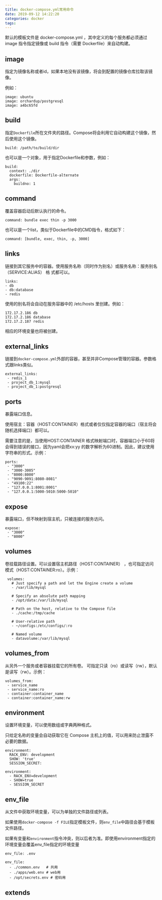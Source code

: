 ```yaml
---
title: docker-compose.yml常用命令
date: 2019-09-12 14:22:20
categories: docker
tags:
---
```


默认的模板文件是 docker-compose.yml ，其中定义的每个服务都必须通过 image 指令指定镜像或
build 指令（需要 Dockerfile）来自动构建。

## image

指定为镜像名称或者id，如果本地没有该镜像，将会到配置的镜像仓库拉取该镜像。

例如：

    image: ubuntu
    image: orchardup/postgresql
    image: a4bc65fd
    
## build

指定`Dockerfile`所在文件夹的路径。Compose将会利用它自动构建这个镜像，然后使用这个镜像。

    build: /path/to/build/dir
    
也可以是一个对象，用于指定Dockerfile和参数，例如：

    build:
      context: ./dir
      dockerfile: Dockerfile-alternate
      args:
        buildno: 1
        
## command

覆盖容器启动后默认执行的命令。

    command: bundle exec thin -p 3000
    
也可以是一个list，类似于Dockerfile中的CMD指令，格式如下：

    command: [bundle, exec, thin, -p, 3000]
    
## links

链接到其它服务中的容器。使用服务名称（同时作为别名）或服务名称：服务别名（SERVICE:ALIAS） 格
式都可以。

    links:
    - db
    - db:database
    - redis
    
使用的别名将会自动在服务容器中的 /etc/hosts 里创建。例如：

    172.17.2.186 db
    172.17.2.186 database
    172.17.2.187 redis
    
相应的环境变量也将被创建。

## external_links

链接到`docker-compose.yml`外部的容器，甚至并非Compose管理的容器。参数格式跟links类似。  

    external_links:
     - redis_1
     - project_db_1:mysql
     - project_db_1:postgresql
     
## ports

暴露端口信息。

使用宿主：容器（HOST:CONTAINER）格式或者仅仅指定容器的端口（宿主将会随机选择端口）都可以。  

需要注意的是，当使用HOST:CONTAINER 格式映射端口时，容器端口小于60将会得到错误的接口，因为yaml会把xx:yy 的数字解析为60进制。因此，建议使用字符串的形式。示例：

    ports:
     - "3000"
     - "3000-3005"
     - "8000:8000"
     - "9090-9091:8080-8081"
     - "49100:22"
     - "127.0.0.1:8001:8001"
     - "127.0.0.1:5000-5010:5000-5010"

## expose

暴露端口，但不映射到宿主机，只被连接的服务访问。

    expose:
     - "3000"
     - "8000"
     
## volumes

卷挂载路径设置。可以设置宿主机路径（HOST:CONTAINER） ，也可指定访问模式（HOST:CONTAINER:ro）。示例：
     
     volumes:
       # Just specify a path and let the Engine create a volume
       - /var/lib/mysql
     
       # Specify an absolute path mapping
       - /opt/data:/var/lib/mysql
     
       # Path on the host, relative to the Compose file
       - ./cache:/tmp/cache
     
       # User-relative path
       - ~/configs:/etc/configs/:ro
     
       # Named volume
       - datavolume:/var/lib/mysql
       
## volumes_from

从另外一个服务或者容器挂载它的所有卷。 可指定只读（ro）或读写（rw），默认是读写（rw）。示例：

    volumes_from:
     - service_name
     - service_name:ro
     - container:container_name
     - container:container_name:rw
      
## environment

设置环境变量，可以使用数组或字典两种格式。

只给定名称的变量会自动获取它在 Compose 主机上的值，可以用来防止泄露不必要的数据。

    environment:
      RACK_ENV: development
      SHOW: 'true'
      SESSION_SECRET:
    
    environment:
      - RACK_ENV=development
      - SHOW=true
      - SESSION_SECRET
      
## env_file

从文件中获取环境变量，可以为单独的文件路径或列表。

如果使用`docker-compose -f FILE`指定模板文件，则`env_file`中路径会基于模板文件路径。

如果有变量和`environment`指令冲突，则以后者为准。即使用environment指定的环境变量会覆盖env_file指定的环境变量

    env_file: .env
    
    env_file:
      - ./common.env   # 共用
      - ./apps/web.env # web用
      - /opt/secrets.env # 密码用            

## extends       

          
